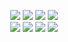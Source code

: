 <html>
<body>
  <p align = center >
  <img src = "https://github.com/heyprincesingh/WallGod-Wallpaper/blob/master/git/1.jpg">
  <img src = "https://github.com/heyprincesingh/WallGod-Wallpaper/blob/master/git/2.jpg">
  <img src = "https://github.com/heyprincesingh/WallGod-Wallpaper/blob/master/git/3.jpg">
  <img src = "https://github.com/heyprincesingh/WallGod-Wallpaper/blob/master/git/4.jpg"><br>
  <img src = "https://github.com/heyprincesingh/WallGod-Wallpaper/blob/master/git/5.jpg">
  <img src = "https://github.com/heyprincesingh/WallGod-Wallpaper/blob/master/git/6.jpg">
  <img src = "https://github.com/heyprincesingh/WallGod-Wallpaper/blob/master/git/7.jpg">
  <img src = "https://github.com/heyprincesingh/WallGod-Wallpaper/blob/master/git/8.jpg">
    </p>
</body>
</html>
